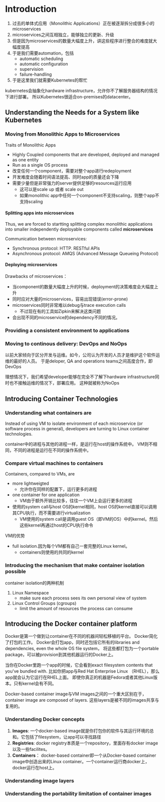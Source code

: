 # Introduction

1. 过去的单体式应用（Monolithic Applications）正在被逐渐拆分成很多小的microservices
1. microservices之间互相独立，能够独立的更新、升级
1. 但是因为microservices的数量大幅度上升，讲这些程序进行整合的难度就大幅度提高
1. 于是我们需要automation，包括
	* automatic scheduling 
	* automatic configuration
	* supervision
	* failure-handling
1. 于是这里我们就需要Kubernetes的帮忙

kubernetes会抽象化hardware infrastructure，允许你不了解服务器结构的情况下进行部署。
所以Kubernetes很适合on-premises的datacenter。

## Understanding the Needs for a System like Kubernetes

### Moving from Monolithic Apps to Microservices

Traits of Monolithic Apps

* Highly Coupled components that are developed, deployed and managed as one entity
* Run as a single OS process
* 改变任何一个component，需要对整个app进行redeployment
* 开发难度会随着时间语法提高、同时app的质量还会下降
* 需要少量但是非常强力的server提供足够的resources运行应用
	* 这可以是scale up 或者 scale out
	* 如果monolithic app中任何一个component不支持scaling，则整个app不支持scaling

#### Splitting apps into microservices

Thus, we are forced to startting splitting complex monolithic applications into smaller independently deployable components called **microservices**

Communication between microservices:
* Synchronous protocol: HTTP. RESTful APIs
* Asynchronous protocol: AMQS (Advanced Message Queueing Protocol)

#### Deploying microservices

Drawbacks of microservices：
* 当component的数量大幅度上升的时候，deployment的决策难度会大幅度上升
* 同时应对大量的microservices，容易出现错误(error-prone)
* microservices同时非常难以debug与trace execution calls 
	* 不过现在有的工具如Zipkin来解决这类问题
* 会出现不同的microservice的dependency不同的情况。

### Providing a consistent environment to applications

### Moving to continous delivery: DevOps and NoOps

以前大家倾向于区分开发与运维。如今，公司认为开发的人员才是维护这个软件运维的最好的人员。
于是deloper, QA and operations teams之间高度合作，即DevOps

理想情况下，我们希望developer能够在完全不了解下hardware infrastructure同时也不接触运维的情况下，部署应用。
这种就被称为NoOps

## Introducing Container Technologies

### Understanding what containers are 

Instead of using VM to isolate environment of each microservice (or software process in general), 
developers are turning to Linux container technologies.

container中的进程与其他的进程一样，是运行在host的操作系统中。
VM则不相同，不同的进程是运行在不同的操作系统中。

### Compare virtual machines to containers

Containers, compared to VMs, are 
* more lightweigted
	* 允许你在同样的配置下，运行更多的进程
* one container for one application
	* VM由于额外开销比较多，往往一个VM上会运行更多的进程
* 使用的system call与host OS的kernel相同，host OS的kernel直接可以调用其CPU执行，而不需要进行virtualization
	* VM使用的system call是调用guest OS（即VM的OS）中的kernel。然后这些kernel再通过host的CPU执行命令

VM的优势
* full isolation.因为每个VM都有自己一套完整的Linux kernel。
	* containers则使用的共同的kernel

### Introducing the mechanism that make container isolation possible

container isolation的两种机制
1. Linux Namespace
	* make sure each process sees its own personal view of system
2. Linux Control Groups (cgroups)
	* limit the amount of resources the process can consume 
	
## Introducing the Docker container platform

Docker是第一个做到让container在不同的机器间轻松移植的平台。
Docker简化了打包的工作。
Docker会打包app，同时还包括它所有的libraries and dependencies, even the whole OS file system，
将这些都打包为一个portable package，可以被provision到其他机器运行的Docker上。

当你在Docker里跑一个app的时候，它会看到exact filesystem contents that you've bundled with.
比如你把app与Red Hat Enterprise Linux （RHEL），那么app就会认为它运行在RHEL上面。
即使你真正的机器是Fedora或者其他Linux版本。只有kernel会有不同。

Docker-based container image与VM images之间的一个重大区别在于，container image are composed of layers.
这些layers是被不同的images共享与复用的。

### Understanding Docker concepts

1. **Images**: 一个docker-based image就是你打包你的软件与其运行环境的总和。它包括了filesystem，让app可以寻找路径
1. **Registries**: docker registry本质是一个repository，里面存有docker image以及一些facilites。
1. **Containers**： docker-based container即一个从Docker-based container image中创造出来的Linux container。一个container运行商docker上，docker运行在host上。

### Understanding image layers

### Understanding the portability limitation of container images
